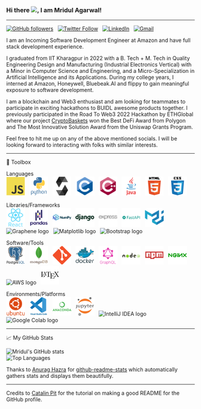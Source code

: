 ### Hi there <img src="https://raw.githubusercontent.com/MartinHeinz/MartinHeinz/master/wave.gif" width="30">, I am Mridul Agarwal!

---

[![GitHub followers](https://img.shields.io/github/followers/mridul2899?style=social)](https://github.com/mridul2899) &nbsp; [![Twitter Follow](https://img.shields.io/twitter/follow/mridul2899?style=social)](https://twitter.com/mridul2899) &nbsp; [![LinkedIn](https://img.shields.io/badge/LinkedIn-0077B5?style=for-the-badge&logo=linkedin&logoColor=white)](https://www.linkedin.com/in/mridul2899/) &nbsp; [![Gmail](https://img.shields.io/badge/Gmail-D14836?style=for-the-badge&logo=gmail&logoColor=white)](mailto:mridul2899@gmail.com)  

I am an Incoming Software Development Engineer at Amazon and have full stack development experience.  

I graduated from IIT Kharagpur in 2022 with a B. Tech + M. Tech in Quality Engineering Design and Manufacturing (Industrial Electronics Vertical) with a Minor in Computer Science and Engineering, and a Micro-Specialization in Artificial Intelligence and its Applications. During my college years, I interned at Amazon, Honeywell, Bluebeak.AI and flippy to gain meaningful exposure to software development.   

I am a blockchain and Web3 enthusiast and am looking for teammates to participate in exciting hackathons to BUIDL awesome products together. I previously participated in the Road To Web3 2022 Hackathon by ETHGlobal where our project [CryptoBaskets](https://showcase.ethglobal.com/roadtoweb3/cryptobaskets) won the Best DeFi Award from Polygon and The Most Innovative Solution Award from the Uniswap Grants Program.  

Feel free to hit me up on any of the above mentioned socials. I will be looking forward to interacting with folks with similar interests.  

---

🧰 Toolbox  

Languages  
<img src="https://github.com/devicons/devicon/blob/master/icons/javascript/javascript-original.svg" alt="JavaScript logo" width="50" height="50" /> &nbsp; <img src="https://github.com/devicons/devicon/blob/master/icons/python/python-original-wordmark.svg" alt="Python logo" width="50" height="50" /> &nbsp; <img src="https://github.com/devicons/devicon/blob/master/icons/solidity/solidity-original.svg" alt="Solidity logo" width="50" height="50" /> &nbsp; <img src="https://github.com/devicons/devicon/blob/master/icons/c/c-original.svg" alt="C logo" width="50" height="50" /> &nbsp; <img src="https://github.com/devicons/devicon/blob/master/icons/cplusplus/cplusplus-original.svg" alt="C++ logo" width="50" height="50" /> &nbsp; <img src="https://github.com/devicons/devicon/blob/master/icons/java/java-original-wordmark.svg" alt="Java logo" width="50" height="50" /> &nbsp; <img src="https://github.com/devicons/devicon/blob/master/icons/html5/html5-original-wordmark.svg" alt="HTML5 logo" width="50" height="50" /> &nbsp; <img src="https://github.com/devicons/devicon/blob/master/icons/css3/css3-original-wordmark.svg" alt="CSS3 logo" width="50" height="50" />

Libraries/Frameworks  
<img src="https://github.com/devicons/devicon/blob/master/icons/react/react-original-wordmark.svg" alt="React logo" width="50" height="50" /> &nbsp; <img src="https://github.com/devicons/devicon/blob/master/icons/pandas/pandas-original-wordmark.svg" alt="Pandas logo" width="50" height="50" /> &nbsp; <img src="https://github.com/devicons/devicon/blob/master/icons/numpy/numpy-original-wordmark.svg" alt="NumPy logo" width="50" height="50" /> &nbsp; <img src="https://github.com/devicons/devicon/blob/master/icons/django/django-plain-wordmark.svg" alt="Django logo" width="50" height="50" /> &nbsp; <img src="https://github.com/devicons/devicon/blob/master/icons/express/express-original-wordmark.svg" alt="Express logo" width="50" height="50" /> &nbsp; <img src="https://github.com/devicons/devicon/blob/master/icons/fastapi/fastapi-original-wordmark.svg" alt="FastAPI logo" width="50" height="50" /> &nbsp; <img src="https://github.com/devicons/devicon/blob/master/icons/materialui/materialui-original.svg" alt="MUI logo" width="50" height="50" /> &nbsp; <img src="https://cdn.worldvectorlogo.com/logos/graphene.svg" alt="Graphene logo" width="50" height="50" /> &nbsp; <img src="https://upload.wikimedia.org/wikipedia/commons/8/84/Matplotlib_icon.svg" alt="Matplotlib logo" width="50" height="50" /> &nbsp; <img src="https://cdn.worldvectorlogo.com/logos/bootstrap-4.svg" alt="Bootstrap logo" width="50" height="50" />  

Software/Tools  
<img src="https://github.com/devicons/devicon/blob/master/icons/postgresql/postgresql-original-wordmark.svg" alt="PostgreSQL logo" width="50" height="50" /> &nbsp; <img src="https://github.com/devicons/devicon/blob/master/icons/mongodb/mongodb-original-wordmark.svg" alt="MongoDB logo" width="50" height="50" /> &nbsp; <img src="https://github.com/devicons/devicon/blob/master/icons/git/git-original.svg" alt="Git logo" width="50" height="50" /> &nbsp; <img src="https://github.com/devicons/devicon/blob/master/icons/docker/docker-original-wordmark.svg" alt="Docker logo" width="50" height="50" /> &nbsp; <img src="https://github.com/devicons/devicon/blob/master/icons/graphql/graphql-plain-wordmark.svg" alt="GraphQL logo" width="50" height="50" /> &nbsp; <img src="https://github.com/devicons/devicon/blob/master/icons/nodejs/nodejs-original-wordmark.svg" alt="Node.Js logo" width="50" height="50" /> &nbsp; <img src="https://github.com/devicons/devicon/blob/master/icons/npm/npm-original-wordmark.svg" alt="npm logo" width="50" height="50" /> &nbsp; <img src="https://github.com/devicons/devicon/blob/master/icons/nginx/nginx-original.svg" alt="NGINX logo" width="50" height="50" /> &nbsp; <img src="https://cdn.worldvectorlogo.com/logos/aws-2.svg" alt="AWS logo" width="50" height="50" /> &nbsp; <img src="https://github.com/devicons/devicon/blob/master/icons/latex/latex-original.svg" alt="LaTeX logo" width="50" height="50" />  

Environments/Platforms  
<img src="https://github.com/devicons/devicon/blob/master/icons/ubuntu/ubuntu-plain-wordmark.svg" alt="Ubuntu logo" width="50" height="50" /> &nbsp; <img src="https://github.com/devicons/devicon/blob/master/icons/vscode/vscode-original-wordmark.svg" alt="Visual Studio Code logo" width="50" height="50" /> &nbsp; <img src="https://github.com/devicons/devicon/blob/master/icons/anaconda/anaconda-original-wordmark.svg" alt="Anaconda logo" width="50" height="50" /> &nbsp; <img src="https://github.com/devicons/devicon/blob/master/icons/jupyter/jupyter-original-wordmark.svg" alt="Jupyter logo" width="50" height="50" /> &nbsp; <img src="https://cdn.worldvectorlogo.com/logos/intellij-idea-1.svg" alt="IntelliJ IDEA logo" width="50" height="50" /> &nbsp; <img src="https://upload.wikimedia.org/wikipedia/commons/d/d0/Google_Colaboratory_SVG_Logo.svg" alt="Google Colab logo" width="50" height="50" />  

---

📈 My GitHub Stats

![Mridul's GitHub stats](https://github-readme-stats.vercel.app/api?username=mridul2899&hide=contribs&count_private=true&show_icons=true&theme=radical)  
![Top Languages](https://github-readme-stats.vercel.app/api/top-langs/?username=mridul2899&theme=radical&hide=jupyter%20notebook&langs_count=6&layout=compact)

Thanks to [Anurag Hazra](https://github.com/anuraghazra) for [github-readme-stats](https://github.com/anuraghazra/github-readme-stats) which automatically gathers stats and displays them beautifully.  

---

Credits to [Catalin Pit](https://www.youtube.com/watch?v=p5hf8i-OzlQ) for the tutorial on making a good README for the GitHub profile.  

<!--
**mridul2899/mridul2899** is a ✨ _special_ ✨ repository because its `README.md` (this file) appears on your GitHub profile.

Here are some ideas to get you started:

- 🔭 I’m currently working on ...
- 🌱 I’m currently learning ...
- 👯 I’m looking to collaborate on ...
- 🤔 I’m looking for help with ...
- 💬 Ask me about ...
- 📫 How to reach me: ...
- 😄 Pronouns: ...
- ⚡ Fun fact: ...
-->
